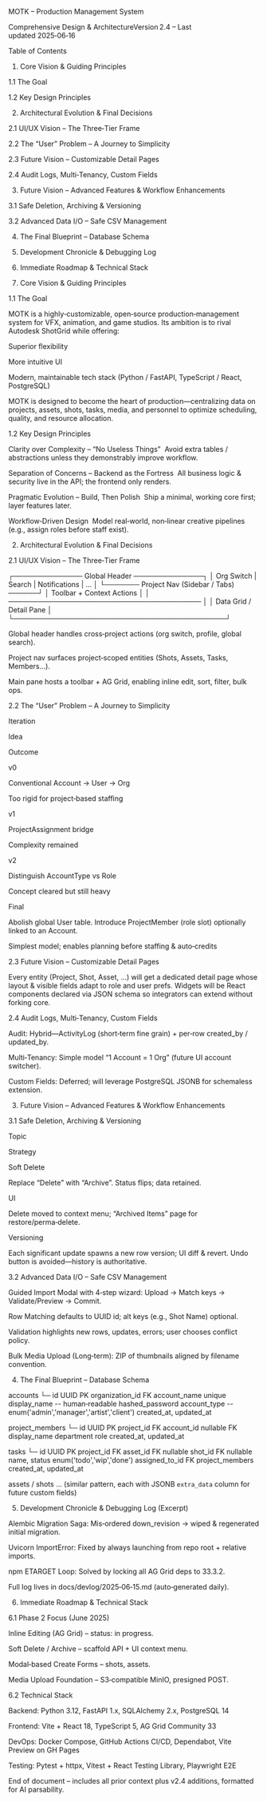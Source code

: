 MOTK – Production Management System

Comprehensive Design & ArchitectureVersion 2.4 – Last updated 2025‑06‑16

Table of Contents

1. Core Vision & Guiding Principles

1.1 The Goal

1.2 Key Design Principles

2. Architectural Evolution & Final Decisions

2.1 UI/UX Vision – The Three‑Tier Frame

2.2 The “User” Problem – A Journey to Simplicity

2.3 Future Vision – Customizable Detail Pages

2.4 Audit Logs, Multi‑Tenancy, Custom Fields

3. Future Vision – Advanced Features & Workflow Enhancements

3.1 Safe Deletion, Archiving & Versioning

3.2 Advanced Data I/O – Safe CSV Management

4. The Final Blueprint – Database Schema

5. Development Chronicle & Debugging Log

6. Immediate Roadmap & Technical Stack

1. Core Vision & Guiding Principles

1.1 The Goal

MOTK is a highly‑customizable, open‑source production‑management system for VFX, animation, and game studios. Its ambition is to rival Autodesk ShotGrid while offering:

Superior flexibility

More intuitive UI

Modern, maintainable tech stack (Python / FastAPI, TypeScript / React, PostgreSQL)

MOTK is designed to become the heart of production—centralizing data on projects, assets, shots, tasks, media, and personnel to optimize scheduling, quality, and resource allocation.

1.2 Key Design Principles

Clarity over Complexity – “No Useless Things”  Avoid extra tables / abstractions unless they demonstrably improve workflow.

Separation of Concerns – Backend as the Fortress  All business logic & security live in the API; the frontend only renders.

Pragmatic Evolution – Build, Then Polish  Ship a minimal, working core first; layer features later.

Workflow‑Driven Design  Model real‑world, non‑linear creative pipelines (e.g., assign roles before staff exist).

2. Architectural Evolution & Final Decisions

2.1 UI/UX Vision – The Three‑Tier Frame

┌────────────── Global Header ──────────────┐
│  Org Switch | Search | Notifications | …   │
└─────── Project Nav (Sidebar / Tabs) ──────┘
│  Toolbar + Context Actions                │
│  ───────────────────────────────────────  │
│  Data Grid / Detail Pane                  │
└───────────────────────────────────────────┘

Global header handles cross‑project actions (org switch, profile, global search).

Project nav surfaces project‑scoped entities (Shots, Assets, Tasks, Members…).

Main pane hosts a toolbar + AG Grid, enabling inline edit, sort, filter, bulk ops.

2.2 The “User” Problem – A Journey to Simplicity

Iteration

Idea

Outcome

v0

Conventional Account → User → Org

Too rigid for project‑based staffing

v1

ProjectAssignment bridge

Complexity remained

v2

Distinguish AccountType vs Role

Concept cleared but still heavy

Final

Abolish global User table. Introduce ProjectMember (role slot) optionally linked to an Account.

Simplest model; enables planning before staffing & auto‑credits

2.3 Future Vision – Customizable Detail Pages

Every entity (Project, Shot, Asset, …) will get a dedicated detail page whose layout & visible fields adapt to role and user prefs. Widgets will be React components declared via JSON schema so integrators can extend without forking core.

2.4 Audit Logs, Multi‑Tenancy, Custom Fields

Audit: Hybrid—ActivityLog (short‑term fine grain) + per‑row created_by / updated_by.

Multi‑Tenancy: Simple model “1 Account = 1 Org” (future UI account switcher).

Custom Fields: Deferred; will leverage PostgreSQL JSONB for schemaless extension.

3. Future Vision – Advanced Features & Workflow Enhancements

3.1 Safe Deletion, Archiving & Versioning

Topic

Strategy

Soft Delete

Replace “Delete” with “Archive”. Status flips; data retained.

UI

Delete moved to context menu; “Archived Items” page for restore/perma‑delete.

Versioning

Each significant update spawns a new row version; UI diff & revert. Undo button is avoided—history is authoritative.

3.2 Advanced Data I/O – Safe CSV Management

Guided Import Modal with 4‑step wizard: Upload → Match keys → Validate/Preview → Commit.

Row Matching defaults to UUID id; alt keys (e.g., Shot Name) optional.

Validation highlights new rows, updates, errors; user chooses conflict policy.

Bulk Media Upload (Long‑term): ZIP of thumbnails aligned by filename convention.

4. The Final Blueprint – Database Schema

accounts
└─ id UUID PK
   organization_id FK
   account_name unique
   display_name   -- human‑readable
   hashed_password
   account_type   -- enum('admin','manager','artist','client')
   created_at, updated_at

project_members
└─ id UUID PK
   project_id FK
   account_id nullable FK
   display_name
   department
   role
   created_at, updated_at

tasks
└─ id UUID PK
   project_id FK
   asset_id   FK nullable
   shot_id    FK nullable
   name, status enum('todo','wip','done')
   assigned_to_id FK project_members
   created_at, updated_at

assets / shots … (similar pattern, each with JSONB `extra_data` column for future custom fields)

5. Development Chronicle & Debugging Log (Excerpt)

Alembic Migration Saga: Mis‑ordered down_revision → wiped & regenerated initial migration.

Uvicorn ImportError: Fixed by always launching from repo root + relative imports.

npm ETARGET Loop: Solved by locking all AG Grid deps to 33.3.2.

Full log lives in docs/devlog/2025‑06‑15.md (auto‑generated daily).

6. Immediate Roadmap & Technical Stack

6.1 Phase 2 Focus (June 2025)

Inline Editing (AG Grid) – status: in progress.

Soft Delete / Archive – scaffold API + UI context menu.

Modal‑based Create Forms – shots, assets.

Media Upload Foundation – S3‑compatible MinIO, presigned POST.

6.2 Technical Stack

Backend: Python 3.12, FastAPI 1.x, SQLAlchemy 2.x, PostgreSQL 14

Frontend: Vite + React 18, TypeScript 5, AG Grid Community 33

DevOps: Docker Compose, GitHub Actions CI/CD, Dependabot, Vite Preview on GH Pages

Testing: Pytest + httpx, Vitest + React Testing Library, Playwright E2E

End of document – includes all prior context plus v2.4 additions, formatted for AI parsability.

